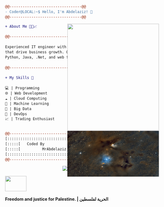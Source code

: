 ```diff
@@---------------------------------@@
- Coder@LOCAL:~$ Hello, I'm Abdelaziz! 👋
@@---------------------------------@@
```
<img align="right" src="https://pbs.twimg.com/media/GIWIlpNbAAAqvus?format=jpg" width="300"  height="350"/>

```diff
+ About Me 👨‍💻📈

@@---------------------------------@@

Experienced IT engineer with a passion for software solutions
that drive business growth. Over 7 years of expertise in
Python, Java, .Net, and web frameworks.

@@---------------------------------@@

+ My Skills 🚀

💻 | Programming
🌐 | Web Development
☁️ | Cloud Computing
🤖 | Machine Learning
💾 | Big Data
🚀 | DevOps
📈 | Trading Enthusiast



```


<img align="right" src="image.jpg" width="300" height="150"/>


```diff
@@---------------------------------@@
[:::::::::::::::::::::::::::::::::::]
[:::::[   Coded By              ]:::] 
[:::::[          MrAbdelaziz    ]:::]
[:::::::::::::::::::::::::::::::::::]
@@---------------------------------@@

```
<p align="right">
  <img src="https://komarev.com/ghpvc/?username=MrAbdelaziz&color=0E9C47&style=for-the-badge">
</p>

<p align="left">
  <img src="https://upload.wikimedia.org/wikipedia/commons/e/e7/Flag_representing_Moroccan-Palestinian_friendship.png" width="70" height="50"/>
</p>

**Freedom and justice for Palestine. | الحرية لفلسطين**

